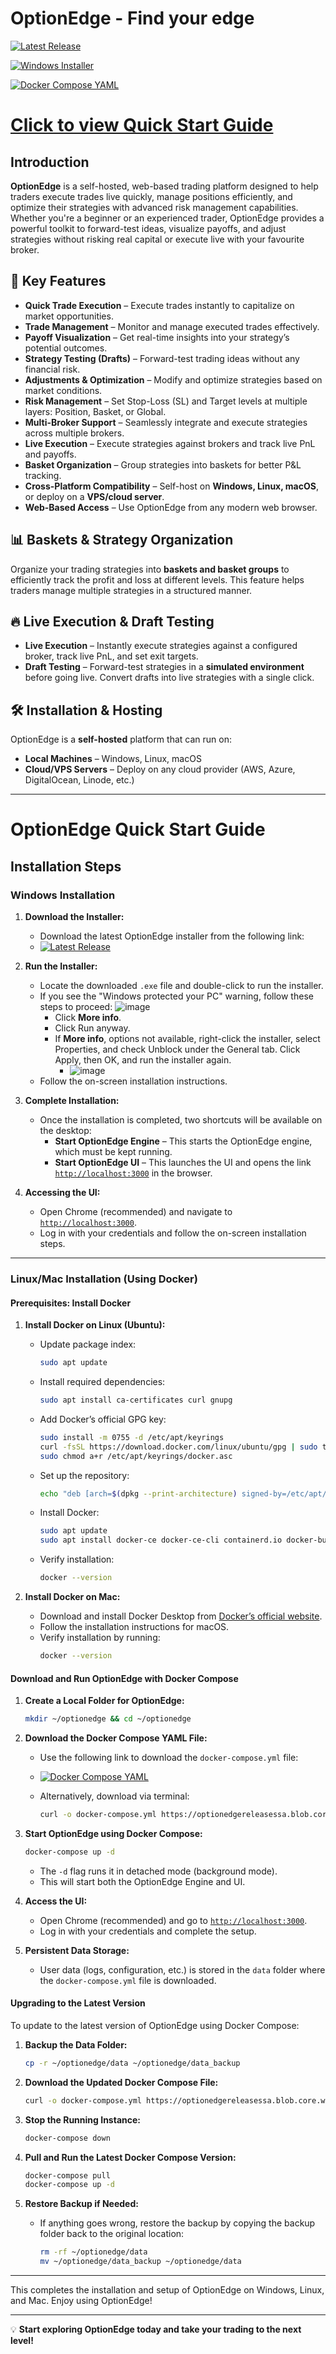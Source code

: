 # OptionEdge  - Find your edge

[![Latest Release](https://img.shields.io/github/v/release/optionedge/optionedge-releases?style=for-the-badge)](https://github.com/optionedge/optionedge-releases/releases)

[![Windows Installer](https://img.shields.io/badge/Download-Windows%20Installer-blue)](https://store-api.optionedge.in/releases/OptionEdge_Installer_1.0.35.exe) 

[![Docker Compose YAML](https://img.shields.io/badge/Download-Docker%20Compose-blue)](https://store-api.optionedge.in/releases/docker-compose.yml) 

# [Click to view Quick Start Guide](#optionedge-quick-start-guide)

## Introduction

**OptionEdge** is a self-hosted, web-based trading platform designed to help traders execute trades live quickly, manage positions efficiently, and optimize their strategies with advanced risk management capabilities. Whether you're a beginner or an experienced trader, OptionEdge provides a powerful toolkit to forward-test ideas, visualize payoffs, and adjust strategies without risking real capital or execute live with your favourite broker.

## 🚀 Key Features

- **Quick Trade Execution** – Execute trades instantly to capitalize on market opportunities.
- **Trade Management** – Monitor and manage executed trades effectively.
- **Payoff Visualization** – Get real-time insights into your strategy’s potential outcomes.
- **Strategy Testing (Drafts)** – Forward-test trading ideas without any financial risk.
- **Adjustments & Optimization** – Modify and optimize strategies based on market conditions.
- **Risk Management** – Set Stop-Loss (SL) and Target levels at multiple layers: Position, Basket, or Global.
- **Multi-Broker Support** – Seamlessly integrate and execute strategies across multiple brokers.
- **Live Execution** – Execute strategies against brokers and track live PnL and payoffs.
- **Basket Organization** – Group strategies into baskets for better P&L tracking.
- **Cross-Platform Compatibility** – Self-host on **Windows, Linux, macOS**, or deploy on a **VPS/cloud server**.
- **Web-Based Access** – Use OptionEdge from any modern web browser.

## 📊 Baskets & Strategy Organization

Organize your trading strategies into **baskets and basket groups** to efficiently track the profit and loss at different levels. This feature helps traders manage multiple strategies in a structured manner.

## 🔥 Live Execution & Draft Testing

- **Live Execution** – Instantly execute strategies against a configured broker, track live PnL, and set exit targets.
- **Draft Testing** – Forward-test strategies in a **simulated environment** before going live. Convert drafts into live strategies with a single click.

## 🛠️ Installation & Hosting

OptionEdge is a **self-hosted** platform that can run on:
- **Local Machines** – Windows, Linux, macOS
- **Cloud/VPS Servers** – Deploy on any cloud provider (AWS, Azure, DigitalOcean, Linode, etc.)

---

# OptionEdge Quick Start Guide

## Installation Steps

### **Windows Installation**

1. **Download the Installer:**

   - Download the latest OptionEdge installer from the following link:
   - [![Latest Release](https://img.shields.io/github/v/release/optionedge/optionedge-releases?style=for-the-badge)](https://github.com/optionedge/optionedge-releases/releases)

2. **Run the Installer:**

   - Locate the downloaded `.exe` file and double-click to run the installer.
   - If you see the "Windows protected your PC" warning, follow these steps to proceed:
     ![image](https://github.com/user-attachments/assets/27a36ed9-036d-4443-adf4-37c4585c947d)
      - Click **More info**.
      - Click Run anyway.
      - If **More info**, options not available, right-click the installer, select Properties, and check Unblock under the General tab. Click Apply, then OK, and run the installer again.
        - ![image](https://github.com/user-attachments/assets/af3e9083-82e2-4551-9171-39ecb9f05350)
   - Follow the on-screen installation instructions.

3. **Complete Installation:**

   - Once the installation is completed, two shortcuts will be available on the desktop:
     - **Start OptionEdge Engine** – This starts the OptionEdge engine, which must be kept running.
     - **Start OptionEdge UI** – This launches the UI and opens the link [`http://localhost:3000`](http://localhost:3000) in the browser.

4. **Accessing the UI:**

   - Open Chrome (recommended) and navigate to [`http://localhost:3000`](http://localhost:3000).
   - Log in with your credentials and follow the on-screen installation steps.

---

### **Linux/Mac Installation (Using Docker)**

#### **Prerequisites: Install Docker**

1. **Install Docker on Linux (Ubuntu):**

   - Update package index:
     ```bash
     sudo apt update
     ```
   - Install required dependencies:
     ```bash
     sudo apt install ca-certificates curl gnupg
     ```
   - Add Docker’s official GPG key:
     ```bash
     sudo install -m 0755 -d /etc/apt/keyrings
     curl -fsSL https://download.docker.com/linux/ubuntu/gpg | sudo tee /etc/apt/keyrings/docker.asc > /dev/null
     sudo chmod a+r /etc/apt/keyrings/docker.asc
     ```
   - Set up the repository:
     ```bash
     echo "deb [arch=$(dpkg --print-architecture) signed-by=/etc/apt/keyrings/docker.asc] https://download.docker.com/linux/ubuntu $(lsb_release -cs) stable" | sudo tee /etc/apt/sources.list.d/docker.list > /dev/null
     ```
   - Install Docker:
     ```bash
     sudo apt update
     sudo apt install docker-ce docker-ce-cli containerd.io docker-buildx-plugin docker-compose-plugin
     ```
   - Verify installation:
     ```bash
     docker --version
     ```

2. **Install Docker on Mac:**

   - Download and install Docker Desktop from [Docker’s official website](https://docs.docker.com/desktop/setup/install/mac-install/).
   - Follow the installation instructions for macOS.
   - Verify installation by running:
     ```bash
     docker --version
     ```

#### **Download and Run OptionEdge with Docker Compose**

1. **Create a Local Folder for OptionEdge:**

   ```bash
   mkdir ~/optionedge && cd ~/optionedge
   ```

2. **Download the Docker Compose YAML File:**

   - Use the following link to download the `docker-compose.yml` file:

   - [![Docker Compose YAML](https://img.shields.io/badge/Download-Docker%20Compose-blue)](https://optionedgereleasessa.blob.core.windows.net/optionedge-github-releases/docker-compose.yml)

   - Alternatively, download via terminal:
     ```bash
     curl -o docker-compose.yml https://optionedgereleasessa.blob.core.windows.net/optionedge-github-releases/docker-compose.yml
     ```

3. **Start OptionEdge using Docker Compose:**

   ```bash
   docker-compose up -d
   ```

   - The `-d` flag runs it in detached mode (background mode).
   - This will start both the OptionEdge Engine and UI.

4. **Access the UI:**

   - Open Chrome (recommended) and go to [`http://localhost:3000`](http://localhost:3000).
   - Log in with your credentials and complete the setup.

5. **Persistent Data Storage:**

   - User data (logs, configuration, etc.) is stored in the `data` folder where the `docker-compose.yml` file is downloaded.

#### **Upgrading to the Latest Version**

To update to the latest version of OptionEdge using Docker Compose:

1. **Backup the Data Folder:**

   ```bash
   cp -r ~/optionedge/data ~/optionedge/data_backup
   ```

2. **Download the Updated Docker Compose File:**

   ```bash
   curl -o docker-compose.yml https://optionedgereleasessa.blob.core.windows.net/optionedge-github-releases/docker-compose.yml
   ```

3. **Stop the Running Instance:**

   ```bash
   docker-compose down
   ```

4. **Pull and Run the Latest Docker Compose Version:**

   ```bash
   docker-compose pull
   docker-compose up -d
   ```

5. **Restore Backup if Needed:**

   - If anything goes wrong, restore the backup by copying the backup folder back to the original location:
     ```bash
     rm -rf ~/optionedge/data
     mv ~/optionedge/data_backup ~/optionedge/data
     ```

---

This completes the installation and setup of OptionEdge on Windows, Linux, and Mac. Enjoy using OptionEdge!


---

💡 **Start exploring OptionEdge today and take your trading to the next level!**
